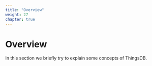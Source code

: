 ```yaml
---
title: "Overview"
weight: 27
chapter: true
---
```


# Overview

In this section we briefly try to explain some concepts of ThingsDB.
